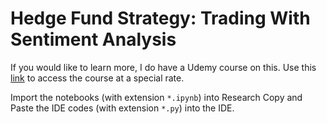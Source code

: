 # Hedge Fund Strategy: Trading With Sentiment Analysis

If you would like to learn more, I do have a Udemy course on this. Use this [link](https://www.udemy.com/hedge-fund-strategy-trading-with-sentiment-analysis/?couponCode=PERPETUAL) to access the course at a special rate.


Import the notebooks (with extension `*.ipynb`) into Research
Copy and Paste the IDE codes (with extension `*.py`) into the IDE.

